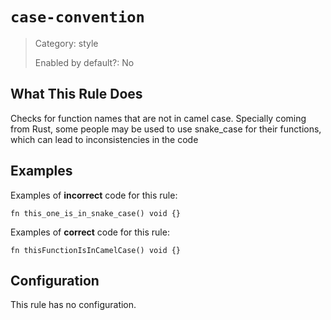 # `case-convention`

> Category: style
> 
> Enabled by default?: No


## What This Rule Does
Checks for function names that are not in camel case. Specially coming from Rust,
some people may be used to use snake_case for their functions, which can lead to
inconsistencies in the code

## Examples

Examples of **incorrect** code for this rule:
```zig
fn this_one_is_in_snake_case() void {}
```

Examples of **correct** code for this rule:
```zig
fn thisFunctionIsInCamelCase() void {}
```

## Configuration
This rule has no configuration.
